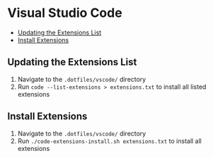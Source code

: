 # Visual Studio Code

<!-- TOC depthFrom:2 -->

- [Updating the Extensions List](#updating-the-extensions-list)
- [Install Extensions](#install-extensions)

<!-- /TOC -->

## Updating the Extensions List

1. Navigate to the `.dotfiles/vscode/` directory
2. Run `code --list-extensions > extensions.txt` to install all listed extensions

## Install Extensions

1. Navigate to the `.dotfiles/vscode/` directory
2. Run `./code-extensions-install.sh extensions.txt` to install all extensions
